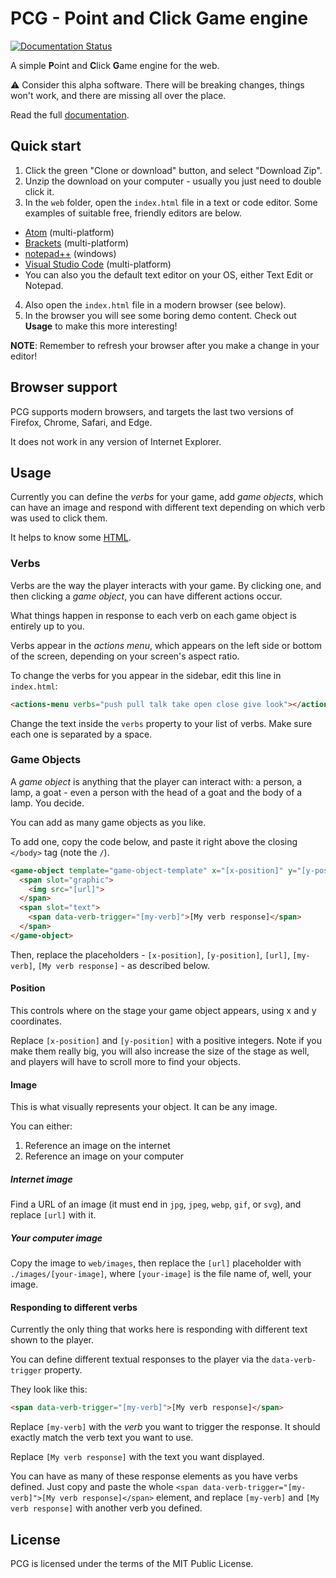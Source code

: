 # PCG - Point and Click Game engine

[![Documentation Status](https://readthedocs.org/projects/pcg/badge/?version=latest)](https://pcg.readthedocs.io/en/latest/?badge=latest)

A simple **P**oint and **C**lick **G**ame engine for the web.

:warning: Consider this alpha software. There will be breaking changes,
things won't work, and there are missing all over the place.

Read the full [documentation](https://pcg.readthedocs.io/en/latest/index.html).

## Quick start

1. Click the green "Clone or download" button, and select "Download Zip".
2. Unzip the download on your computer - usually you just need to double click it.
3. In the `web` folder, open the `index.html` file in a text or code editor. Some examples of suitable free, friendly editors are below.
  - [Atom](https://atom.io/) (multi-platform)
  - [Brackets](http://brackets.io/) (multi-platform)
  - [notepad++](https://notepad-plus-plus.org/) (windows)
  - [Visual Studio Code](https://code.visualstudio.com/) (multi-platform)
  - You can also you the default text editor on your OS, either Text Edit or Notepad.
4. Also open the `index.html` file in a modern browser (see below).
5. In the browser you will see some boring demo content. Check out **Usage** to make this more interesting!

**NOTE**: Remember to refresh your browser after you make a change in your editor!

## Browser support

PCG supports modern browsers, and targets the last two versions of
Firefox, Chrome, Safari, and Edge.

It does not work in any version of Internet Explorer.

## Usage

Currently you can define the *verbs* for your game, add *game objects*,
which can have an image and respond with different text depending on
which verb was used to click them.

It helps to know some [HTML](https://developer.mozilla.org/en-US/docs/Learn/Getting_started_with_the_web/HTML_basics).

### Verbs

Verbs are the way the player interacts with your game. By clicking one,
and then clicking a *game object*, you can have different actions occur.

What things happen in response to each verb on each game object is
entirely up to you.

Verbs appear in the *actions menu*, which appears on the left side or
bottom of the screen, depending on your screen's aspect ratio.

To change the verbs for you appear in the sidebar, edit this line in `index.html`:

```html
<actions-menu verbs="push pull talk take open close give look"></actions-menu>
```

Change the text inside the `verbs` property to your list of verbs. Make
sure each one is separated by a space.

### Game Objects

A *game object* is anything that the player can interact with: a person,
a lamp, a goat - even a person with the head of a goat and the body of a
lamp. You decide.

You can add as many game objects as you like.

To add one, copy the code below, and paste it right above the closing
`</body>` tag (note the `/`).

```html
<game-object template="game-object-template" x="[x-position]" y="[y-position]">
  <span slot="graphic">
    <img src="[url]">
  </span>
  <span slot="text">
    <span data-verb-trigger="[my-verb]">[My verb response]</span>
  </span>
</game-object>
```

Then, replace the placeholders - `[x-position]`, `[y-position]`,
`[url]`, `[my-verb]`, `[My verb response]` - as described below.

#### Position

This controls where on the stage your game object appears, using x and y
coordinates.

Replace `[x-position]` and `[y-position]` with a positive integers.
Note if you make them really big, you will also increase the size of
the stage as well, and players will have to scroll more to find your
objects.

#### Image

This is what visually represents your object. It can be any image.

You can either:

1. Reference an image on the internet
2. Reference an image on your computer

##### Internet image

Find a URL of an image (it must end in `jpg`, `jpeg`, `webp`, `gif`, or
`svg`), and replace `[url]` with it.

##### Your computer image

Copy the image to `web/images`, then replace the `[url]` placeholder
with `./images/[your-image]`, where `[your-image]` is the file name of,
well, your image.

#### Responding to different verbs

Currently the only thing that works here is responding with different
text shown to the player.

You can define different textual responses to the player via the
`data-verb-trigger` property.

They look like this:

```html
<span data-verb-trigger="[my-verb]">[My verb response]</span>
```

Replace `[my-verb]` with the *verb* you want to trigger the response. It
should exactly match the verb text you want to use.

Replace `[My verb response]` with the text you want displayed.

You can have as many of these response elements as you
have verbs defined. Just copy and paste the whole `<span
data-verb-trigger="[my-verb]">[My verb response]</span>` element, and
replace `[my-verb]` and `[My verb response]` with another verb you
defined.

## License

PCG is licensed under the terms of the MIT Public License.
